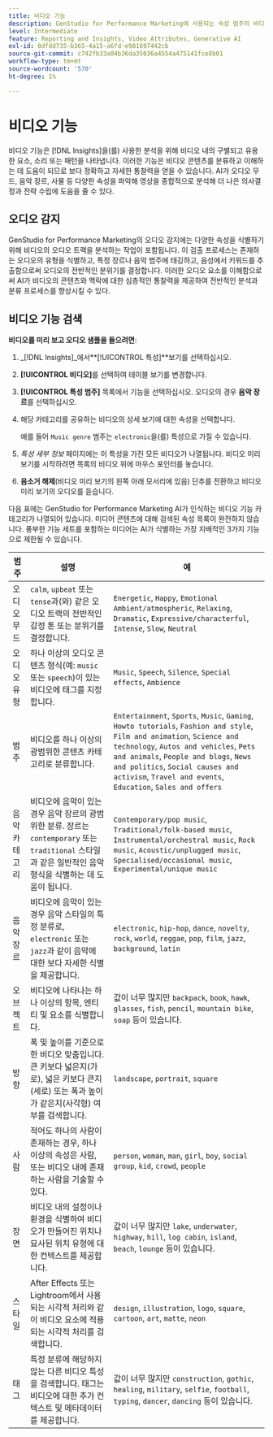 ```yaml
---
title: 비디오 기능
description: GenStudio for Performance Marketing에 사용되는 속성 범주의 비디오 기능에 대해 알아봅니다.
level: Intermediate
feature: Reporting and Insights, Video Attributes, Generative AI
exl-id: 0dfdd735-b365-4a15-a6fd-e981697442cb
source-git-commit: c742fb33a04b36da35036a4554a475141fce8b01
workflow-type: tm+mt
source-wordcount: '570'
ht-degree: 1%

---
```


# 비디오 기능

비디오 기능은 [!DNL Insights]을(를) 사용한 분석을 위해 비디오 내의 구별되고 유용한 요소, 소리 또는 패턴을 나타냅니다. 이러한 기능은 비디오 콘텐츠를 분류하고 이해하는 데 도움이 되므로 보다 정확하고 자세한 통찰력을 얻을 수 있습니다. AI가 오디오 무드, 음악 장르, 사물 등 다양한 속성을 파악해 영상을 종합적으로 분석해 더 나은 의사결정과 전략 수립에 도움을 줄 수 있다.

## 오디오 감지

GenStudio for Performance Marketing의 오디오 감지에는 다양한 속성을 식별하기 위해 비디오의 오디오 트랙을 분석하는 작업이 포함됩니다. 이 검출 프로세스는 존재하는 오디오의 유형을 식별하고, 특정 장르나 음악 범주에 태깅하고, 음성에서 키워드를 추출함으로써 오디오의 전반적인 분위기를 결정합니다. 이러한 오디오 요소를 이해함으로써 AI가 비디오의 콘텐츠와 맥락에 대한 심층적인 통찰력을 제공하여 전반적인 분석과 분류 프로세스를 향상시킬 수 있다.

## 비디오 기능 검색

**비디오를 미리 보고 오디오 샘플을 들으려면**:

1. _[!DNL Insights]_에서&#x200B;**[!UICONTROL 특성]**보기를 선택하십시오.

1. **[!UICONTROL 비디오]**&#x200B;를 선택하여 테이블 보기를 변경합니다.

1. **[!UICONTROL 특성 범주]** 목록에서 기능을 선택하십시오. 오디오의 경우 **음악 장르**&#x200B;를 선택하십시오.

1. 해당 카테고리를 공유하는 비디오의 상세 보기에 대한 속성을 선택합니다.

   예를 들어 `Music genre` 범주는 `electronic`을(를) 특성으로 가질 수 있습니다.

1. _특성 세부 정보_ 페이지에는 이 특성을 가진 모든 비디오가 나열됩니다. 비디오 미리 보기를 시작하려면 목록의 비디오 위에 마우스 포인터를 놓습니다.

1. **음소거 해제**(비디오 미리 보기의 왼쪽 아래 모서리에 있음) 단추를 전환하고 비디오 미리 보기의 오디오를 듣습니다.

다음 표에는 GenStudio for Performance Marketing AI가 인식하는 비디오 기능 카테고리가 나열되어 있습니다. 미디어 콘텐츠에 대해 검색된 속성 목록이 완전하지 않습니다. 풍부한 기능 세트를 포함하는 미디어는 AI가 식별하는 가장 지배적인 3가지 기능으로 제한될 수 있습니다.

<!-- For the writer: turn off word wrap to work with these tables. Option + Z -->

| 범주 | 설명 | 예 |
| ------------------- | ------------------------------------------------------------------------------------------------------------ | --------------------------------------------------------------------------------------- |
| 오디오 무드 | `calm`, `upbeat` 또는 `tense`과(와) 같은 오디오 트랙의 전반적인 감정 톤 또는 분위기를 결정합니다. | `Energetic`, `Happy`, `Emotional Ambient/atmospheric`, `Relaxing`, `Dramatic`, `Expressive/characterful`, `Intense`, `Slow`, `Neutral` |
| 오디오 유형 | 하나 이상의 오디오 콘텐츠 형식(예: `music` 또는 `speech`)이 있는 비디오에 태그를 지정합니다. | `Music`, `Speech`, `Silence`, `Special effects`, `Ambience` |
| 범주 | 비디오를 하나 이상의 광범위한 콘텐츠 카테고리로 분류합니다. | `Entertainment`, `Sports`, `Music`, `Gaming`, `Howto tutorials`, `Fashion and style`, `Film and animation`, `Science and technology`, `Autos and vehicles`, `Pets and animals`, `People and blogs`, `News and politics`, `Social causes and activism`, `Travel and events`, `Education`, `Sales and offers` |
| 음악 카테고리 | 비디오에 음악이 있는 경우 음악 장르의 광범위한 분류. 장르는 `contemporary` 또는 `traditional` 스타일과 같은 일반적인 음악 형식을 식별하는 데 도움이 됩니다. | `Contemporary/pop music`, `Traditional/folk-based music`, `Instrumental/orchestral music`, `Rock music`, `Acoustic/unplugged music`, `Specialised/occasional music`, `Experimental/unique music` |
| 음악 장르 | 비디오에 음악이 있는 경우 음악 스타일의 특정 분류로, `electronic` 또는 `jazz`과 같이 음악에 대한 보다 자세한 식별을 제공합니다. | `electronic`, `hip-hop`, `dance`, `novelty`, `rock`, `world`, `reggae`, `pop`, `film`, `jazz`, `background`, `latin` |
| 오브젝트 | 비디오에 나타나는 하나 이상의 항목, 엔티티 및 요소를 식별합니다. | 값이 너무 많지만 `backpack`, `book`, `hawk`, `glasses`, `fish`, `pencil`, `mountain bike`, `soap` 등이 있습니다. |
| 방향 | 폭 및 높이를 기준으로 한 비디오 맞춤입니다. 큰 키보다 넓은지(가로), 넓은 키보다 큰지(세로) 또는 폭과 높이가 같은지(사각형) 여부를 검색합니다. | `landscape`, `portrait`, `square` |
| 사람 | 적어도 하나의 사람이 존재하는 경우, 하나 이상의 속성은 사람, 또는 비디오 내에 존재하는 사람을 기술할 수 있다. | `person`, `woman`, `man`, `girl`, `boy`, `social group`, `kid`, `crowd`, `people` |
| 장면 | 비디오 내의 설정이나 환경을 식별하여 비디오가 만들어진 위치나 묘사된 위치 유형에 대한 컨텍스트를 제공합니다. | 값이 너무 많지만 `lake`, `underwater`, `highway`, `hill`, `log cabin`, `island`, `beach`, `lounge` 등이 있습니다. |
| 스타일 | After Effects 또는 Lightroom에서 사용되는 시각적 처리와 같이 비디오 요소에 적용되는 시각적 처리를 검색합니다. | `design`, `illustration`, `logo`, `square`, `cartoon`, `art`, `matte`, `neon` |
| 태그 | 특정 분류에 해당하지 않는 다른 비디오 특성을 검색합니다. 태그는 비디오에 대한 추가 컨텍스트 및 메타데이터를 제공합니다. | 값이 너무 많지만 `construction`, `gothic`, `healing`, `military`, `selfie`, `football`, `typing`, `dancer`, `dancing` 등이 있습니다. |
